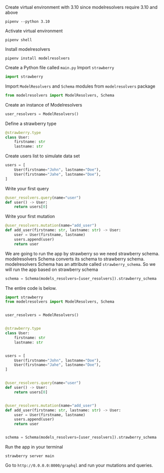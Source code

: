 Create virtual environment with 3.10 since modelresolvers require 3.10 and above

```
pipenv --python 3.10
```
Activate virtual environment

```
pipenv shell
```

Install modelresolvers

```
pipenv install modelresolvers
```

Create a Python file called `main.py`
Import `strawberry`

```py
import strawberry
```

Import `ModelResolvers` and `Schema` modules from `modelresolvers` package

```py
from modelresolvers import ModelResolvers, Schema
```

Create an instance of Modelresolvers

```py
user_resolvers = ModelResolvers()
```

Define a strawberry type

```py
@strawberry.type
class User:
    firstname: str
    lastname: str
```

Create users list to simulate data set

```py
users = [
    User(firstname="John", lastname="Doe"),
    User(firstname="Jahe", lastname="Doe"),
]
```

Write your first query

```py
@user_resolvers.query(name="user")
def user() -> User:
    return users[0]
```

Write your first mutation

```py
@user_resolvers.mutation(name="add_user")
def add_user(firstname: str, lastname: str) -> User:
    user = User(firstname, lastname)
    users.append(user)
    return user
```

We are going to run the app by strawberry so we need strawberry schema. modelresolvers Schema converts
its schema to strawberry schema. modelresolvers Schema has an attribute called `strawberry_schema`. So we will
run the app based on strawberry schema

```py
schema = Schema(models_resolvers=[user_resolvers]).strawberry_schema
```

The entire code is below.

```py
import strawberry
from modelresolvers import ModelResolvers, Schema


user_resolvers = ModelResolvers()


@strawberry.type
class User:
    firstname: str
    lastname: str


users = [
    User(firstname="John", lastname="Doe"),
    User(firstname="Jahe", lastname="Doe"),
]


@user_resolvers.query(name="user")
def user() -> User:
    return users[0]


@user_resolvers.mutation(name="add_user")
def add_user(firstname: str, lastname: str) -> User:
    user = User(firstname, lastname)
    users.append(user)
    return user


schema = Schema(models_resolvers=[user_resolvers]).strawberry_schema
```

Run the app in your terminal

```
strawberry server main
```

Go to `http://0.0.0.0:8000/graphql` and run your mutations and queries.
